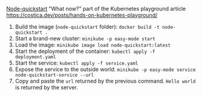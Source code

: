 [Node-quickstart](https://github.com/costicaaa/node-quickstart/tree/v2.0-dev_and_prod_ready_quickstart)
"What now?" part of the Kubernetes playground article https://costica.dev/posts/hands-on-kubernetes-playground/

1. Build the image (`node-quickstart` folder): `docker build -t node-quickstart .`
2. Start a brand-new cluster: `minikube -p easy-mode start`
3. Load the image: `minikube image load node-quickstart:latest`
4. Start the deployment of the container: `kubectl apply -f deployment.yaml`
5. Start the service: `kubectl apply -f service.yaml`
6. Expose the service to the outside world: `minikube -p easy-mode service node-quickstart-service --url`
7. Copy and paste the `url` returned by the previous command. `Hello world` is returned by the server.
